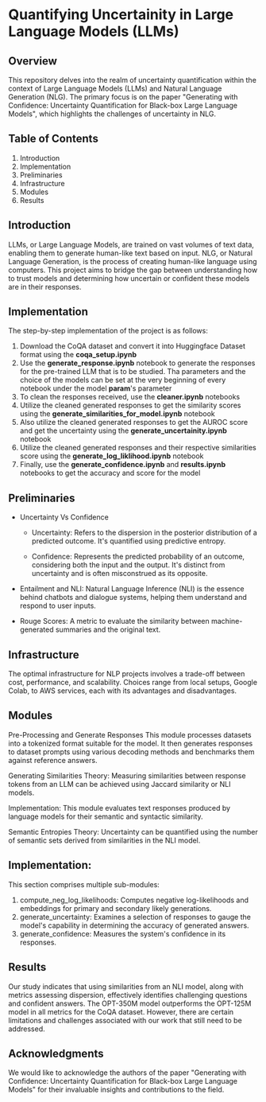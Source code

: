 # Quantifying Uncertainity in Large Language Models (LLMs)

## Overview
This repository delves into the realm of uncertainty quantification within the context of Large Language Models (LLMs) and Natural Language Generation (NLG). The primary focus is on the paper "Generating with Confidence: Uncertainty Quantification for Black-box Large Language Models", which highlights the challenges of uncertainty in NLG.

## Table of Contents
1. Introduction
2. Implementation
3. Preliminaries
4. Infrastructure
5. Modules
6. Results

## Introduction
LLMs, or Large Language Models, are trained on vast volumes of text data, enabling them to generate human-like text based on input. NLG, or Natural Language Generation, is the process of creating human-like language using computers. This project aims to bridge the gap between understanding how to trust models and determining how uncertain or confident these models are in their responses.

## Implementation

The step-by-step implementation of the project is as follows:
  1. Download the CoQA dataset and convert it into Huggingface Dataset format using the **coqa_setup.ipynb**
  2. Use the **generate_response.ipynb** notebook to generate the responses for the pre-trained LLM that is to be studied. Tha parameters and the choice of the models can be set at the very beginning of every notebook under the model **param**'s parameter
  3. To clean the responses received, use the **cleaner.ipynb** notebooks
  4. Utilize the cleaned generated responses to get the similarity scores using the **generate_similarities_for_model.ipynb** notebook
  5. Also utilize the cleaned generated responses to get the AUROC score and get the uncertainty using the **generate_uncertainity.ipynb** notebook
  6. Utilize the cleaned generated responses and their respective similarities score using the **generate_log_liklihood.ipynb** notebook
  7. Finally, use the **generate_confidence.ipynb** and **results.ipynb** notebooks to get the accuracy and score for the model

## Preliminaries
- Uncertainty Vs Confidence
  -  Uncertainty: Refers to the dispersion in the posterior distribution of a predicted outcome. It's quantified using predictive entropy.

  -  Confidence: Represents the predicted probability of an outcome, considering both the input and the output. It's distinct from uncertainty and is often misconstrued as its opposite.

- Entailment and NLI: Natural Language Inference (NLI) is the essence behind chatbots and dialogue systems, helping them understand and respond to user inputs.

- Rouge Scores: A metric to evaluate the similarity between machine-generated summaries and the original text.

## Infrastructure
The optimal infrastructure for NLP projects involves a trade-off between cost, performance, and scalability. Choices range from local setups, Google Colab, to AWS services, each with its advantages and disadvantages.

## Modules
Pre-Processing and Generate Responses
This module processes datasets into a tokenized format suitable for the model. It then generates responses to dataset prompts using various decoding methods and benchmarks them against reference answers.

Generating Similarities
Theory: Measuring similarities between response tokens from an LLM can be achieved using Jaccard similarity or NLI models.

Implementation: This module evaluates text responses produced by language models for their semantic and syntactic similarity.

Semantic Entropies
Theory: Uncertainty can be quantified using the number of semantic sets derived from similarities in the NLI model.

## Implementation: 

This section comprises multiple sub-modules:

1. compute_neg_log_likelihoods: Computes negative log-likelihoods and embeddings for primary and secondary likely generations.
2. generate_uncertainty: Examines a selection of responses to gauge the model's capability in determining the accuracy of generated answers.
3. generate_confidence: Measures the system's confidence in its responses.

## Results
Our study indicates that using similarities from an NLI model, along with metrics assessing dispersion, effectively identifies challenging questions and confident answers. The OPT-350M model outperforms the OPT-125M model in all metrics for the CoQA dataset. However, there are certain limitations and challenges associated with our work that still need to be addressed.

## Acknowledgments
We would like to acknowledge the authors of the paper "Generating with Confidence: Uncertainty Quantification for Black-box Large Language Models" for their invaluable insights and contributions to the field.
